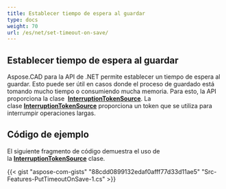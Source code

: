 ```yaml
---
title: Establecer tiempo de espera al guardar
type: docs
weight: 70
url: /es/net/set-timeout-on-save/
---
```


## **Establecer tiempo de espera al guardar**

Aspose.CAD para la API de .NET permite establecer un tiempo de espera al guardar. Esto puede ser útil en casos donde el proceso de guardado está tomando mucho tiempo o consumiendo mucha memoria. Para esto, la API proporciona la clase  [**InterruptionTokenSource**](https://reference.aspose.com/cad/net/aspose.cad/interruptiontokensource). La clase [**InterruptionTokenSource**](https://reference.aspose.com/cad/net/aspose.cad/interruptiontokensource) proporciona un token que se utiliza para interrumpir operaciones largas.

## Código de ejemplo

El siguiente fragmento de código demuestra el uso de la [**InterruptionTokenSource**](https://reference.aspose.com/cad/net/aspose.cad/interruptiontokensource) clase.

{{< gist "aspose-com-gists" "88cdd0899132edaf0afff77d33d11ae5" "Src-Features-PutTimeoutOnSave-1.cs" >}}
